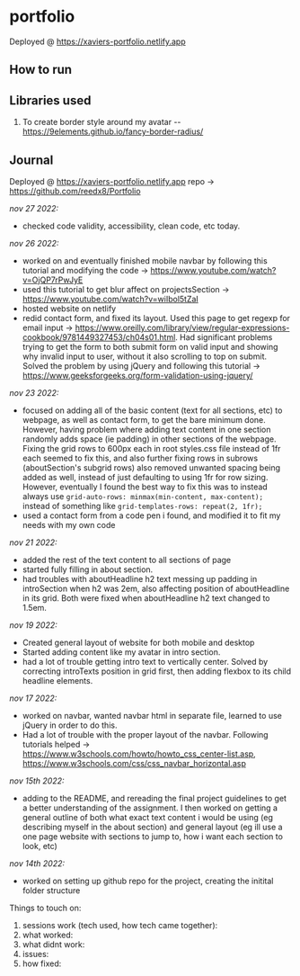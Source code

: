 # portfolio

Deployed @ https://xaviers-portfolio.netlify.app 

## How to run

## Libraries used

1. To create border style around my avatar -- https://9elements.github.io/fancy-border-radius/

## Journal

Deployed @ https://xaviers-portfolio.netlify.app 
repo -> https://github.com/reedx8/Portfolio

_nov 27 2022:_
- checked code validity, accessibility, clean code, etc today.

_nov 26 2022:_
- worked on and eventually finished mobile navbar by following this tutorial and modifying the code -> https://www.youtube.com/watch?v=OjQP7rPwJyE
- used this tutorial to get blur affect on projectsSection -> https://www.youtube.com/watch?v=wiIbol5tZaI
- hosted website on netlify
- redid contact form, and fixed its layout. Used this page to get regexp for email input -> https://www.oreilly.com/library/view/regular-expressions-cookbook/9781449327453/ch04s01.html. Had significant problems trying to get the form to both submit form on valid input and showing why invalid input to user, without it also scrolling to top on submit. Solved the problem by using jQuery and following this tutorial -> https://www.geeksforgeeks.org/form-validation-using-jquery/ 

_nov 23 2022:_
- focused on adding all of the basic content (text for all sections, etc) to webpage, as well as contact form, to get the bare minimum done. However, having problem where adding text content in one section randomly adds space (ie padding) in other sections of the webpage. Fixing the grid rows to 600px each in root styles.css file instead of 1fr each seemed to fix this, and also further fixing rows in subrows (aboutSection's subgrid rows) also removed unwanted spacing being added as well, instead of just defaulting to using 1fr for row sizing. However, eventually I found the best way to fix this was to instead always use `grid-auto-rows: minmax(min-content, max-content);` instead of something like `grid-templates-rows: repeat(2, 1fr);`
- used a contact form from a code pen i found, and modified it to fit my needs with my own code

_nov 21 2022:_
- added the rest of the text content to all sections of page
- started fully filling in about section.
- had troubles with aboutHeadline h2 text messing up padding in introSection when h2 was 2em, also affecting position of aboutHeadline in its grid. Both were fixed when aboutHeadline h2 text changed to 1.5em.

_nov 19 2022:_

- Created general layout of website for both mobile and desktop
- Started adding content like my avatar in intro section.
- had a lot of trouble getting intro text to vertically center. Solved by correcting introTexts position in grid first, then adding flexbox to its child headline elements.

_nov 17 2022:_

- worked on navbar, wanted navbar html in separate file, learned to use jQuery in order to do this.
- Had a lot of trouble with the proper layout of the navbar. Following tutorials helped -> https://www.w3schools.com/howto/howto_css_center-list.asp, https://www.w3schools.com/css/css_navbar_horizontal.asp

_nov 15th 2022:_

- adding to the README, and rereading the final project guidelines to get a better understanding of the assignment. I then worked on getting a general outline of both what exact text content i would be using (eg describing myself in the about section) and general layout (eg ill use a one page website with sections to jump to, how i want each section to look, etc)

_nov 14th 2022:_

- worked on setting up github repo for the project, creating the initital folder structure

Things to touch on:

1. sessions work (tech used, how tech came together):
2. what worked:
3. what didnt work:
4. issues:
5. how fixed:
